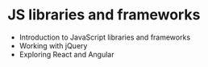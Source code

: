 # JS libraries and frameworks

* Introduction to JavaScript libraries and frameworks
* Working with jQuery
* Exploring React and Angular
